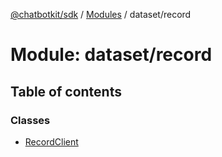 [@chatbotkit/sdk](../README.md) / [Modules](../modules.md) / dataset/record

# Module: dataset/record

## Table of contents

### Classes

- [RecordClient](../classes/dataset_record.RecordClient.md)
